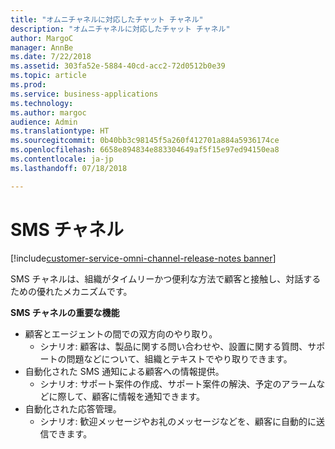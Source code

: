 ```yaml
---
title: "オムニチャネルに対応したチャット チャネル"
description: "オムニチャネルに対応したチャット チャネル"
author: MargoC
manager: AnnBe
ms.date: 7/22/2018
ms.assetid: 303fa52e-5884-40cd-acc2-72d0512b0e39
ms.topic: article
ms.prod: 
ms.service: business-applications
ms.technology: 
ms.author: margoc
audience: Admin
ms.translationtype: HT
ms.sourcegitcommit: 0b40bb3c98145f5a260f412701a884a5936174ce
ms.openlocfilehash: 6658e894834e883304649af5f15e97ed94150ea8
ms.contentlocale: ja-jp
ms.lasthandoff: 07/18/2018

---
```


#  <a name="sms-channel"></a>SMS チャネル

[!include[customer-service-omni-channel-release-notes banner](../../includes/customer-service-omni-channel-release-notes.md)]



SMS チャネルは、組織がタイムリーかつ便利な方法で顧客と接触し、対話するための優れたメカニズムです。

**SMS チャネルの重要な機能**

-   顧客とエージェントの間での双方向のやり取り。
    -   シナリオ: 顧客は、製品に関する問い合わせや、設置に関する質問、サポートの問題などについて、組織とテキストでやり取りできます。
-   自動化された SMS 通知による顧客への情報提供。
    -   シナリオ: サポート案件の作成、サポート案件の解決、予定のアラームなどに際して、顧客に情報を通知できます。
-   自動化された応答管理。
    -   シナリオ: 歓迎メッセージやお礼のメッセージなどを、顧客に自動的に送信できます。





